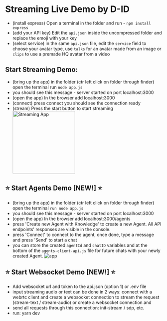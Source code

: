 # Streaming Live Demo by D-ID

- (install express) Open a terminal in the folder and run - `npm install express`
- (add your API key) Edit the `api.json` inside the uncompressed folder and replace the emoji with your key
- (select service) in the same `api.json` file, edit the `service` field to choose your avatar type, use `talks` for an avatar made from an image or `clips` to use a premade HQ avatar from a video

## Start Streaming Demo:

- (bring up the app) in the folder (ctr left click on folder through finder) open the terminal run `node app.js`
- you should see this message - server started on port localhost:3000
- (open the app) In the browser add localhost:3000
- (connect) press connect you should see the connection ready
- (stream) Press the start button to start streaming
  <img src="./app.png" alt="Streaming App" width="200"/>

## ⭐ Start Agents Demo [NEW!] ⭐

- (bring up the app) in the folder (ctr left click on folder through finder) open the terminal `run node app.js`
- you should see this message - server started on port localhost:3000
- (open the app) In the browser add localhost:3000/agents
- press 'Create new Agent with Knowledge' to create a new Agent. All API endpoints' responses are visible in the console.
- press 'Connect' to connect to the agent, once done, type a message and press 'Send' to start a chat
- you can store the created `agentId` and `chatID` variables and at the bottom of the `agents-client-api.js` file for future chats with your newly created Agent.
  ![app](./agents_app.png)

## ⭐ Start Websocket Demo [NEW!] ⭐

- Add websocket url and token to the api.json (option 1) or .env file
- input streaming audio or text can be done in 2 ways: connect with a webrtc client and create a websocket connection to stream the request (stream-text / stream-audio) or create a websocket connection and
- send all requests through this connection: init-stream / sdp, etc.
- run: yarn dev
